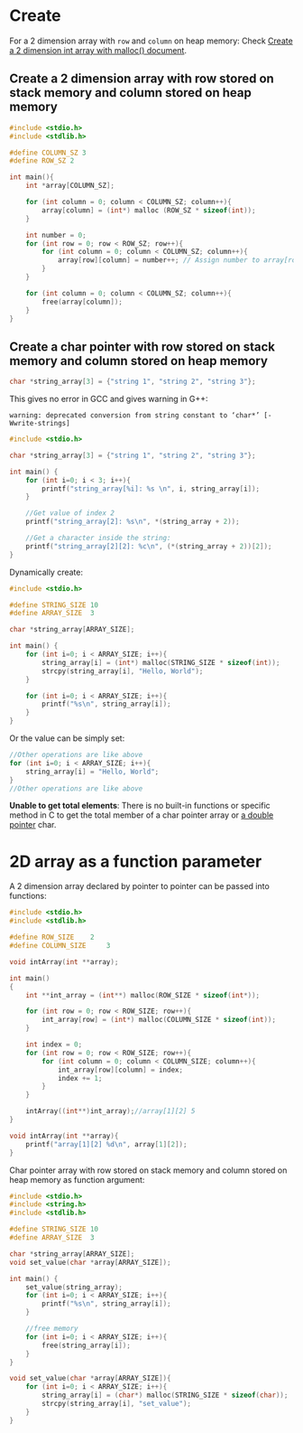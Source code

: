 # Create

For a 2 dimension array with ``row`` and ``column`` on heap memory: Check [Create a 2 dimension int array with malloc() document](../../Physical%20layer/Memory/Dynamic%20memory%20allocation/API.md#create-a-2-dimension-int-array-with-malloc).

## Create a 2 dimension array with row stored on stack memory and column stored on heap memory

```c
#include <stdio.h>
#include <stdlib.h>

#define COLUMN_SZ 3
#define ROW_SZ 2

int main(){
	int *array[COLUMN_SZ];

	for (int column = 0; column < COLUMN_SZ; column++){
		array[column] = (int*) malloc (ROW_SZ * sizeof(int));
	}

	int number = 0;
	for (int row = 0; row < ROW_SZ; row++){
		for (int column = 0; column < COLUMN_SZ; column++){
			array[row][column] = number++; // Assign number to array[row][column] then increase number by 1
		}
	}

    for (int column = 0; column < COLUMN_SZ; column++){
		free(array[column]);
	}
}
```

## Create a char pointer with row stored on stack memory and column stored on heap memory

```c
char *string_array[3] = {"string 1", "string 2", "string 3"};
```

This gives no error in GCC and gives warning in G++:

```
warning: deprecated conversion from string constant to ‘char*’ [-Wwrite-strings]
```

```c
#include <stdio.h>

char *string_array[3] = {"string 1", "string 2", "string 3"};

int main() {
	for (int i=0; i < 3; i++){
		printf("string_array[%i]: %s \n", i, string_array[i]);
	}

	//Get value of index 2
	printf("string_array[2]: %s\n", *(string_array + 2));

	//Get a character inside the string: 
	printf("string_array[2][2]: %c\n", (*(string_array + 2))[2]);
}
```

Dynamically create:

```c
#include <stdio.h>

#define STRING_SIZE	10
#define ARRAY_SIZE	3

char *string_array[ARRAY_SIZE];

int main() {
	for (int i=0; i < ARRAY_SIZE; i++){
		string_array[i] = (int*) malloc(STRING_SIZE * sizeof(int));
		strcpy(string_array[i], "Hello, World");
	}

	for (int i=0; i < ARRAY_SIZE; i++){
		printf("%s\n", string_array[i]);
	}
}
```


Or the value can be simply set:

```c
//Other operations are like above
for (int i=0; i < ARRAY_SIZE; i++){
	string_array[i] = "Hello, World";
}
//Other operations are like above
```
**Unable to get total elements**: There is no built-in functions or specific method in C to get the total member of a char pointer array or [a double pointer](../../Physical%20layer/Memory/Pointer/Pointer%20to%20pointer.md) char.
# 2D array as a function parameter

A 2 dimension array declared by pointer to pointer can be passed into functions:

```c
#include <stdio.h>
#include <stdlib.h>

#define ROW_SIZE 	2
#define COLUMN_SIZE 	3

void intArray(int **array);

int main()
{  
	int **int_array = (int**) malloc(ROW_SIZE * sizeof(int*));

	for (int row = 0; row < ROW_SIZE; row++){
		int_array[row] = (int*) malloc(COLUMN_SIZE * sizeof(int));
	}

	int index = 0;
	for (int row = 0; row < ROW_SIZE; row++){
		for (int column = 0; column < COLUMN_SIZE; column++){
			int_array[row][column] = index;
			index += 1;
		}	
	}

	intArray((int**)int_array);//array[1][2] 5
}

void intArray(int **array){
	printf("array[1][2] %d\n", array[1][2]);
}
```

Char pointer array with row stored on stack memory and column stored on heap memory as function argument:

```c
#include <stdio.h>
#include <string.h>
#include <stdlib.h>

#define STRING_SIZE	10
#define ARRAY_SIZE	3

char *string_array[ARRAY_SIZE];
void set_value(char *array[ARRAY_SIZE]);

int main() {
	set_value(string_array);
	for (int i=0; i < ARRAY_SIZE; i++){
		printf("%s\n", string_array[i]);
	}

    //free memory
    for (int i=0; i < ARRAY_SIZE; i++){
		free(string_array[i]);
	}
}

void set_value(char *array[ARRAY_SIZE]){
	for (int i=0; i < ARRAY_SIZE; i++){
        string_array[i] = (char*) malloc(STRING_SIZE * sizeof(char));
        strcpy(string_array[i], "set_value");
	}
}
```
